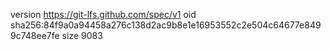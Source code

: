 version https://git-lfs.github.com/spec/v1
oid sha256:84f9a0a94458a276c138d2ac9b8e1e16953552c2e504c64677e8499c748ee7fe
size 9083
